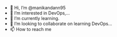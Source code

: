 - 👋 Hi, I’m @manikandann95
- 👀 I’m interested in DevOps,...
- 🌱 I’m currently learning.
- 💞️ I’m looking to collaborate on learning DevOps...
- 📫 How to reach me 

<!---
manikandann95/manikandann95 is a ✨ special ✨ repository because its `README.md` (this file) appears on your GitHub profile.
You can click the Preview link to take a look at your changes.
--->
